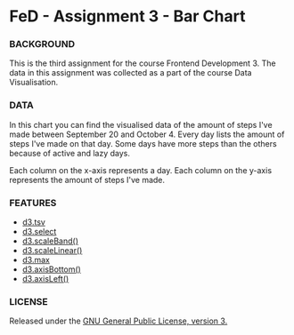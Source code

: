 # FeD - Assignment 3 - Bar Chart

### BACKGROUND
This is the third assignment for the course Frontend Development 3.
The data in this assignment was collected as a part of the course Data Visualisation.

### DATA
In this chart you can find the visualised data of the amount of steps I've made between September 20 and October 4. Every day lists the amount of steps I've made on that day. Some days have more steps than the others because of active and lazy days.

Each column on the x-axis represents a day. Each column on the y-axis represents the amount of steps I've made.

### FEATURES
* [d3.tsv](https://github.com/d3/d3-request#tsv)
* [d3.select](https://github.com/d3/d3-selection#select)
* [d3.scaleBand()](https://github.com/d3/d3-scale#scaleBand)
* [d3.scaleLinear()](https://github.com/d3/d3-scale#scaleLinear)
* [d3.max](https://github.com/d3/d3-array#max)
* [d3.axisBottom()](https://github.com/d3/d3-axis#axisBottom)
* [d3.axisLeft()](https://github.com/d3/d3-axis#axisLeft)

### LICENSE
Released under the [GNU General Public License, version 3.](https://opensource.org/licenses/GPL-3.0)

